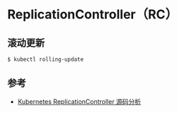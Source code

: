 # ReplicationController（RC）

## 滚动更新

```bash
$ kubectl rolling-update
```


## 参考

* [Kubernetes ReplicationController 源码分析](http://blog.csdn.net/waltonwang/article/details/62433143)